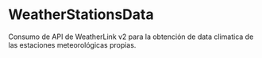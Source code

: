 # WeatherStationsData
 Consumo de API de WeatherLink v2 para la obtención de data climatica de las estaciones meteorológicas propias.
